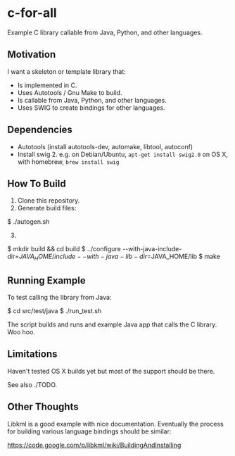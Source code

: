 c-for-all
=========

Example C library callable from Java, Python, and other languages.

Motivation
----------

I want a skeleton or template library that:

- Is implemented in C.
- Uses Autotools / Gnu Make to build.
- Is callable from Java, Python, and other languages.
- Uses SWIG to create bindings for other languages.

Dependencies
------------
- Autotools  (install autotools-dev, automake, libtool, autoconf)
- Install swig 2.
	e.g. on Debian/Ubuntu, `apt-get install swig2.0`
	on OS X, with homebrew, `brew install swig`


How To Build
------------

1. Clone this repository.
2. Generate build files:

 $ ./autogen.sh

3. 
 $ mkdir build && cd build
 $ ../configure --with-java-include-dir=$JAVA_HOME/include --with-java-lib-dir=$JAVA_HOME/lib
 $ make


Running Example
---------------

To test calling the library from Java:

 $ cd src/test/java
 $ ./run_test.sh

The script builds and runs and example Java app that calls the C library.  Woo hoo.


Limitations
--------------
Haven't tested OS X builds yet but most of the support should be there.

See also ./TODO.

Other Thoughts
--------------

Libkml is a good example with nice documentation.  Eventually the process for
building various language bindings should be similar:

https://code.google.com/p/libkml/wiki/BuildingAndInstalling
